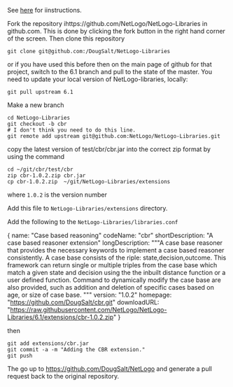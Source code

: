 See [here](https://github.com/NetLogo/NetLogo-Libraries#netlogo-libraries) for iinstructions.

Fork the repository ihttps://github.com/NetLogo/NetLogo-Libraries in github.com. This is done by clicking the fork button in the right hand corner of the screen. Then clone this repository

```
git clone git@github.com:/DougSalt/NetLogo-Libraries
```
or if you have used this before then on the main page of github for that
project, switch to the 6.1 branch and pull to the state of the master.
You need to update your local version of NetLogo-libraries, locally:

```
git pull upstream 6.1
```

Make a new branch

```
cd NetLogo-Libraries
git checkout -b cbr
# I don't think you need to do this line.
git remote add upstream git@github.com:NetLogo/NetLogo-Libraries.git
```

copy the latest version of test/cbr/cbr.jar into the correct zip format
by using the command

```
cd ~/git/cbr/test/cbr
zip cbr-1.0.2.zip cbr.jar
cp cbr-1.0.2.zip  ~/git/NetLogo-Libraries/extensions
```

where `1.0.2` is the version number

Add this file to `NetLogo-Libraries/extensions` directory.

Add the following to the `NetLogo-Libraries/libraries.conf`


{
    name: "Case based reasoning"
    codeName: "cbr"
    shortDescription: "A case based reasoner extension"
    longDescription: """A case base reasoner that provides the necessary
keywords to implement a case based reasoner consistently. A case base consists
of the riple: state,decision,outcome. This framework can return single or
multiple triples from the case base which match a given state and decision
using the the inbuilt distance function or a user defined function. Command to dynamically modify the case base are also provided, such as addition and deletion of specific cases based on age, or size of case base.
"""
    version: "1.0.2"
    homepage: "https://github.com/DougSalt/cbr.git"
    downloadURL: "https://raw.githubusercontent.com/NetLogo/NetLogo-Libraries/6.1/extensions/cbr-1.0.2.zip"
}

then

```
git add extensions/cbr.jar
git commit -a -m "Adding the CBR extension."
git push
```

The go up to https://github.com/DougSalt/NetLogo and generate a pull request back to the original repository.

